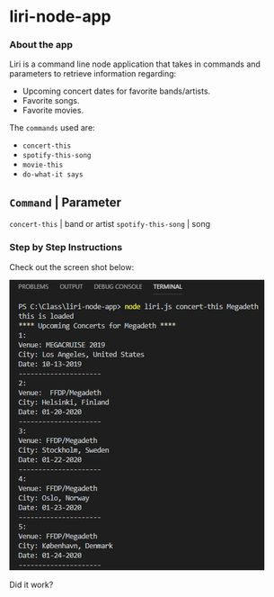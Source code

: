 # liri-node-app

### About the app
Liri is a command line node application that takes in commands and parameters to retrieve information regarding:
* Upcoming concert dates for favorite bands/artists.
* Favorite songs.
* Favorite movies.

The `commands` used are:
* `concert-this`
* `spotify-this-song`
* `movie-this`
* `do-what-it says`


`Command` | Parameter
----------------------
`concert-this` | band or artist
`spotify-this-song` | song


### Step by Step Instructions
Check out the screen shot below:

![concert-this w/band](/images/concert-this-band.png)

Did it work?
